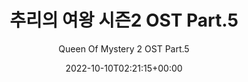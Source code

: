 ---
title: "추리의 여왕 시즌2 OST Part.5"
subtitle: "Queen Of Mystery 2 OST Part.5"
description: "OST"
icon: "library_music"
weight: 6400000000
date: 2022-10-10T02:21:15+00:00
lastmod: 2022-10-10T02:21:15+00:00
draft: false
images: []
---